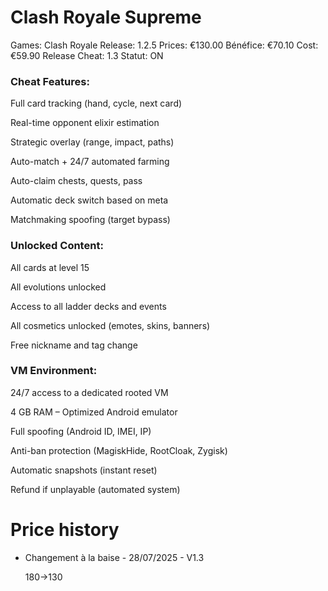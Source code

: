 # Clash Royale Supreme

Games: Clash Royale
Release: 1.2.5
Prices: €130.00
Bénéfice: €70.10
Cost: €59.90
Release Cheat: 1.3
Statut: ON

### **Cheat Features:**

Full card tracking (hand, cycle, next card)

Real-time opponent elixir estimation

Strategic overlay (range, impact, paths)

Auto-match + 24/7 automated farming

Auto-claim chests, quests, pass

Automatic deck switch based on meta

Matchmaking spoofing (target bypass)

### **Unlocked Content:**

All cards at level 15

All evolutions unlocked

Access to all ladder decks and events

All cosmetics unlocked (emotes, skins, banners)

Free nickname and tag change

### **VM Environment:**

24/7 access to a dedicated rooted VM

4 GB RAM – Optimized Android emulator

Full spoofing (Android ID, IMEI, IP)

Anti-ban protection (MagiskHide, RootCloak, Zygisk)

Automatic snapshots (instant reset)

Refund if unplayable (automated system)

# Price history

- Changement à la baise - 28/07/2025 - V1.3
    
    180→130